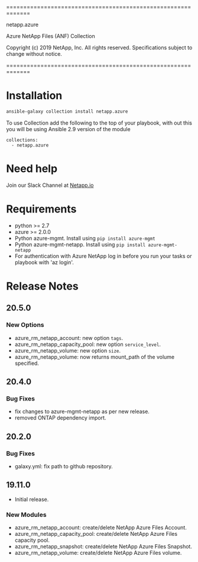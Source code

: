 =============================================================

netapp.azure

Azure NetApp Files (ANF) Collection

Copyright (c) 2019 NetApp, Inc. All rights reserved.
Specifications subject to change without notice.

=============================================================

# Installation
```bash
ansible-galaxy collection install netapp.azure
```
To use Collection add the following to the top of your playbook, with out this you will be using Ansible 2.9 version of the module
```  
collections:
  - netapp.azure
```
# Need help
Join our Slack Channel at [Netapp.io](http://netapp.io/slack)

# Requirements
- python >= 2.7
- azure >= 2.0.0
- Python azure-mgmt. Install using ```pip install azure-mgmt```
- Python azure-mgmt-netapp. Install using ```pip install azure-mgmt-netapp```
- For authentication with Azure NetApp log in before you run your tasks or playbook with 'az login'.

# Release Notes

## 20.5.0

### New Options
- azure_rm_netapp_account: new option `tags`.
- azure_rm_netapp_capacity_pool: new option `service_level`.
- azure_rm_netapp_volume: new option `size`.
- azure_rm_netapp_volume: now returns mount_path of the volume specified.

## 20.4.0

### Bug Fixes
- fix changes to azure-mgmt-netapp as per new release.
- removed ONTAP dependency import.

## 20.2.0

### Bug Fixes
- galaxy.yml: fix path to github repository.

## 19.11.0
- Initial release.
### New Modules
- azure_rm_netapp_account: create/delete NetApp Azure Files Account.
- azure_rm_netapp_capacity_pool: create/delete NetApp Azure Files capacity pool.
- azure_rm_netapp_snapshot: create/delete NetApp Azure Files Snapshot.
- azure_rm_netapp_volume: create/delete NetApp Azure Files volume.
